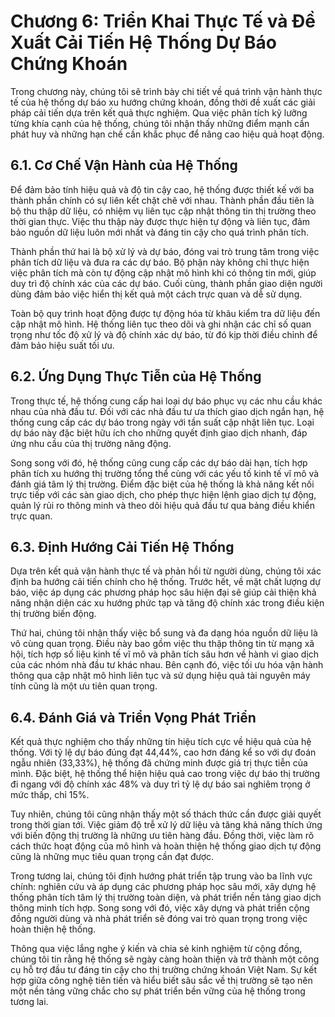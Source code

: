 # Chương 6: Triển Khai Thực Tế và Đề Xuất Cải Tiến Hệ Thống Dự Báo Chứng Khoán

Trong chương này, chúng tôi sẽ trình bày chi tiết về quá trình vận hành thực tế của hệ thống dự báo xu hướng chứng khoán, đồng thời đề xuất các giải pháp cải tiến dựa trên kết quả thực nghiệm. Qua việc phân tích kỹ lưỡng từng khía cạnh của hệ thống, chúng tôi nhận thấy những điểm mạnh cần phát huy và những hạn chế cần khắc phục để nâng cao hiệu quả hoạt động.

## 6.1. Cơ Chế Vận Hành của Hệ Thống

Để đảm bảo tính hiệu quả và độ tin cậy cao, hệ thống được thiết kế với ba thành phần chính có sự liên kết chặt chẽ với nhau. Thành phần đầu tiên là bộ thu thập dữ liệu, có nhiệm vụ liên tục cập nhật thông tin thị trường theo thời gian thực. Việc thu thập này được thực hiện tự động và liên tục, đảm bảo nguồn dữ liệu luôn mới nhất và đáng tin cậy cho quá trình phân tích.

Thành phần thứ hai là bộ xử lý và dự báo, đóng vai trò trung tâm trong việc phân tích dữ liệu và đưa ra các dự báo. Bộ phận này không chỉ thực hiện việc phân tích mà còn tự động cập nhật mô hình khi có thông tin mới, giúp duy trì độ chính xác của các dự báo. Cuối cùng, thành phần giao diện người dùng đảm bảo việc hiển thị kết quả một cách trực quan và dễ sử dụng.

Toàn bộ quy trình hoạt động được tự động hóa từ khâu kiểm tra dữ liệu đến cập nhật mô hình. Hệ thống liên tục theo dõi và ghi nhận các chỉ số quan trọng như tốc độ xử lý và độ chính xác dự báo, từ đó kịp thời điều chỉnh để đảm bảo hiệu suất tối ưu.

## 6.2. Ứng Dụng Thực Tiễn của Hệ Thống

Trong thực tế, hệ thống cung cấp hai loại dự báo phục vụ các nhu cầu khác nhau của nhà đầu tư. Đối với các nhà đầu tư ưa thích giao dịch ngắn hạn, hệ thống cung cấp các dự báo trong ngày với tần suất cập nhật liên tục. Loại dự báo này đặc biệt hữu ích cho những quyết định giao dịch nhanh, đáp ứng nhu cầu của thị trường năng động.

Song song với đó, hệ thống cũng cung cấp các dự báo dài hạn, tích hợp phân tích xu hướng thị trường tổng thể cùng với các yếu tố kinh tế vĩ mô và đánh giá tâm lý thị trường. Điểm đặc biệt của hệ thống là khả năng kết nối trực tiếp với các sàn giao dịch, cho phép thực hiện lệnh giao dịch tự động, quản lý rủi ro thông minh và theo dõi hiệu quả đầu tư qua bảng điều khiển trực quan.

## 6.3. Định Hướng Cải Tiến Hệ Thống

Dựa trên kết quả vận hành thực tế và phản hồi từ người dùng, chúng tôi xác định ba hướng cải tiến chính cho hệ thống. Trước hết, về mặt chất lượng dự báo, việc áp dụng các phương pháp học sâu hiện đại sẽ giúp cải thiện khả năng nhận diện các xu hướng phức tạp và tăng độ chính xác trong điều kiện thị trường biến động.

Thứ hai, chúng tôi nhận thấy việc bổ sung và đa dạng hóa nguồn dữ liệu là vô cùng quan trọng. Điều này bao gồm việc thu thập thông tin từ mạng xã hội, tích hợp số liệu kinh tế vĩ mô và phân tích sâu hơn về hành vi giao dịch của các nhóm nhà đầu tư khác nhau. Bên cạnh đó, việc tối ưu hóa vận hành thông qua cập nhật mô hình liên tục và sử dụng hiệu quả tài nguyên máy tính cũng là một ưu tiên quan trọng.

## 6.4. Đánh Giá và Triển Vọng Phát Triển

Kết quả thực nghiệm cho thấy những tín hiệu tích cực về hiệu quả của hệ thống. Với tỷ lệ dự báo đúng đạt 44,44%, cao hơn đáng kể so với dự đoán ngẫu nhiên (33,33%), hệ thống đã chứng minh được giá trị thực tiễn của mình. Đặc biệt, hệ thống thể hiện hiệu quả cao trong việc dự báo thị trường đi ngang với độ chính xác 48% và duy trì tỷ lệ dự báo sai nghiêm trọng ở mức thấp, chỉ 15%.

Tuy nhiên, chúng tôi cũng nhận thấy một số thách thức cần được giải quyết trong thời gian tới. Việc giảm độ trễ xử lý dữ liệu và tăng khả năng thích ứng với biến động thị trường là những ưu tiên hàng đầu. Đồng thời, việc làm rõ cách thức hoạt động của mô hình và hoàn thiện hệ thống giao dịch tự động cũng là những mục tiêu quan trọng cần đạt được.

Trong tương lai, chúng tôi định hướng phát triển tập trung vào ba lĩnh vực chính: nghiên cứu và áp dụng các phương pháp học sâu mới, xây dựng hệ thống phân tích tâm lý thị trường toàn diện, và phát triển nền tảng giao dịch thông minh tích hợp. Song song với đó, việc xây dựng và phát triển cộng đồng người dùng và nhà phát triển sẽ đóng vai trò quan trọng trong việc hoàn thiện hệ thống.

Thông qua việc lắng nghe ý kiến và chia sẻ kinh nghiệm từ cộng đồng, chúng tôi tin rằng hệ thống sẽ ngày càng hoàn thiện và trở thành một công cụ hỗ trợ đầu tư đáng tin cậy cho thị trường chứng khoán Việt Nam. Sự kết hợp giữa công nghệ tiên tiến và hiểu biết sâu sắc về thị trường sẽ tạo nên một nền tảng vững chắc cho sự phát triển bền vững của hệ thống trong tương lai. 